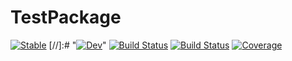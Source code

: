 # TestPackage

[![Stable](https://img.shields.io/badge/docs-stable-blue.svg)](https://augustinas1.github.io/TestPackage.jl/stable)
[//]:# "[![Dev](https://img.shields.io/badge/docs-dev-blue.svg)](https://augustinas1.github.io/TestPackage.jl/dev)"
[![Build Status](https://github.com/augustinas1/TestPackage.jl/workflows/CI/badge.svg)](https://github.com/augustinas1/TestPackage.jl/actions)
[![Build Status](https://api.cirrus-ci.com/github/augustinas1/TestPackage.jl.svg)](https://cirrus-ci.com/github/augustinas1/TestPackage.jl)
[![Coverage](https://codecov.io/gh/augustinas1/TestPackage.jl/branch/master/graph/badge.svg)](https://codecov.io/gh/augustinas1/TestPackage.jl)
